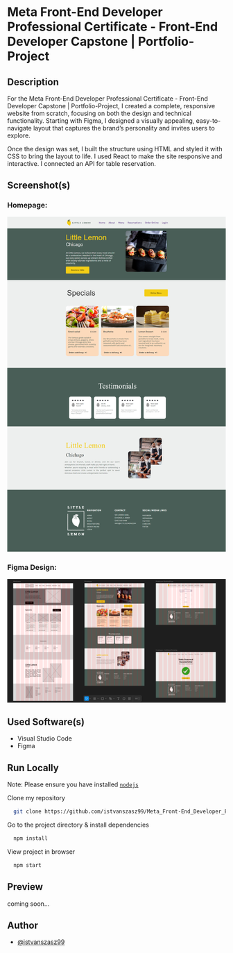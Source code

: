 ﻿# Meta Front-End Developer Professional Certificate - Front-End Developer Capstone | Portfolio-Project

## Description

For the Meta Front-End Developer Professional Certificate - Front-End Developer Capstone | Portfolio-Project, I created a complete, responsive website from scratch, focusing on both the design and technical functionality. Starting with Figma, I designed a visually appealing, easy-to-navigate layout that captures the brand’s personality and invites users to explore.

Once the design was set, I built the structure using HTML and styled it with CSS to bring the layout to life. I used React to make the site responsive and interactive. I connected an API for table reservation.
 
## Screenshot(s)

### Homepage:

![Screenshot](screenshots/screenshot-1.png)

### Figma Design:

![Screenshot](screenshots/screenshot-2.png)

## Used Software(s)
- Visual Studio Code
- Figma

## Run Locally

Note: Please ensure you have installed <code><a href="https://nodejs.org/en/download/">nodejs</a></code>

Clone my repository
```bash
  git clone https://github.com/istvanszasz99/Meta_Front-End_Developer_Professional_Certificate_Front-End_Developer_Capstone_Portfolio_Project.git
```

Go to the project directory & install dependencies
```bash
  npm install
```

View project in browser
```bash
  npm start
```

## Preview
coming soon...

## Author
- [@istvanszasz99](https://www.github.com/istvanszasz99)
